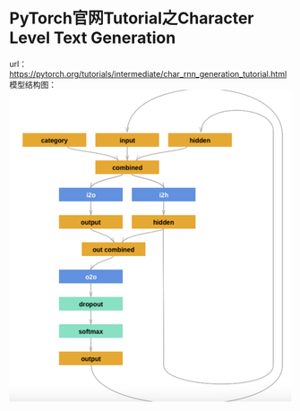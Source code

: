 # PyTorch官网Tutorial之Character Level Text Generation
url：https://pytorch.org/tutorials/intermediate/char_rnn_generation_tutorial.html \
模型结构图：![Aaron Swartz](https://raw.githubusercontent.com/yeeeqichen/pictures/master/WeChat746b69ee8eddcc6c8ad20b6bdb21ed51.png)